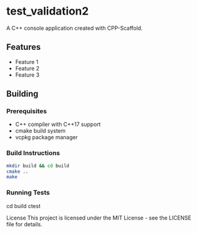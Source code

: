 # test_validation2
A C++ console application created with CPP-Scaffold.

## Features

- Feature 1
- Feature 2
- Feature 3

## Building

### Prerequisites

- C++ compiler with C++17 support
- cmake build system
- vcpkg package manager

### Build Instructions

```bash
mkdir build && cd build
cmake ..
make
```
### Running Tests

cd build
ctest


License
This project is licensed under the MIT License - see the LICENSE file for details.
